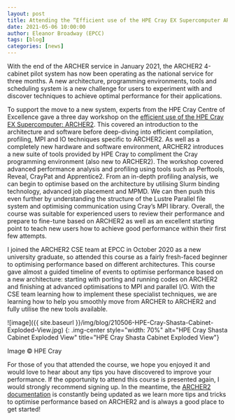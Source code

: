```yaml
---
layout: post
title: Attending the “Efficient use of the HPE Cray EX Supercomputer ARCHER2” course
date: 2021-05-06 10:00:00
author: Eleanor Broadway (EPCC)
tags: [blog] 
categories: [news]
---
```



With the end of the ARCHER service in January 2021, the ARCHER2 4-cabinet pilot system has now been operating as the national service for three months. A new architecture, programming environments, tools and scheduling system is a new challenge for users to experiment with and discover techniques to achieve optimal performance for their applications. 

To support the move to a new system, experts from the HPE Cray Centre of Excellence gave a three day workshop on the [efficient use of the HPE Cray EX Supercomputer: ARCHER2](https://www.archer2.ac.uk/training/courses/210420-efficient-use/). This covered an introduction to the architecture and software before deep-diving into efficient compilation, profiling, MPI and IO techniques specific to ARCHER2. As well as a completely new hardware and software environment, ARCHER2 introduces a new suite of tools provided by HPE Cray to compliment the Cray programming environment (also new to ARCHER2). The workshop covered advanced performance analysis and profiling using tools such as Perftools, Reveal, CrayPat and Apprentice2. From an in-depth profiling analysis, we can begin to optimise based on the architecture by utilising Slurm binding technology, advanced job placement and MPMD. We can then push this even further by understanding the structure of the Lustre Parallel file system and optimising communication using Cray’s MPI library. Overall, the course was suitable for experienced users to review their performance and prepare to fine-tune based on ARCHER2 as well as an excellent starting point to teach new users how to achieve good performance within their first few attempts.

I joined the ARCHER2 CSE team at EPCC in October 2020 as a new university graduate, so attended this course as a fairly fresh-faced beginner to optimising performance based on different architectures. This course gave almost a guided timeline of events to optimise performance based on a new architecture: starting with porting and running codes on ARCHER2 and finishing at advanced optimisations to MPI and parallel I/O. With the CSE team learning how to implement these specialist techniques, we are learning how to help you smoothly move from ARCHER to ARCHER2 and fully utilise the new tools available. 






![image]({{ site.baseurl }}/img/blog/210506-HPE-Cray-Shasta-Cabinet-Exploded-View.jpg)
{: .img-center style="width: 70%" 
alt="HPE Cray Shasta Cabinet Exploded View" 
title="HPE Cray Shasta Cabinet Exploded View"}



Image &#169; HPE Cray



For those of you that attended the course, we hope you enjoyed it and would love to hear about any tips you have discovered to improve your performance. If the opportunity to attend this course is presented again, I would strongly recommend signing up. In the meantime, the [ARCHER2 documentation](https://docs.archer2.ac.uk/) is constantly being updated as we learn more tips and tricks to optimise performance based on ARCHER2 and is always a good place to get started!  